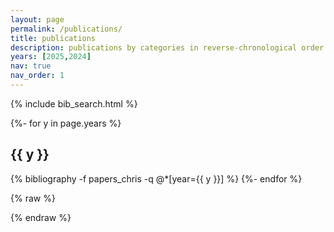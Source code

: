 ```yaml
---
layout: page
permalink: /publications/
title: publications
description: publications by categories in reverse-chronological order.
years: [2025,2024]
nav: true
nav_order: 1
---
```

<!-- _pages/publications.md -->
<!-- Bibsearch Feature -->

{% include bib_search.html %}

<div class="publications">

{%- for y in page.years %}
  <h2 class="year">{{ y }}</h2>
  {% bibliography -f papers_chris -q @*[year={{ y }}] %}
{%- endfor %}

</div>

{% raw %}
<!-- ——— enable Abs / Bib toggle on this page ——— -->
<script>
document.addEventListener('DOMContentLoaded', () => {

  /* Abs button */
  document.querySelectorAll('.links .abstract').forEach(btn =>
    btn.addEventListener('click', () => {
      const blk = btn.closest('.entry-body').querySelector('div.abstract');  // <-- NB: div!
      blk.classList.toggle('open');
      blk.classList.toggle('hidden');
    })
  );

  /* Bib button */
  document.querySelectorAll('.links .bibtex').forEach(btn =>
    btn.addEventListener('click', () => {
      const blk = btn.closest('.entry-body').querySelector('div.bibtex');    // <-- NB: div!
      blk.classList.toggle('open');
      blk.classList.toggle('hidden');
    })
  );

});
</script>
{% endraw %}

